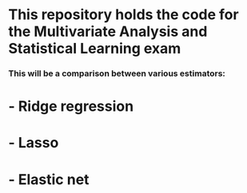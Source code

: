 # This repository holds the code for the Multivariate Analysis and Statistical Learning exam

### This will be a comparison between various estimators:
# - Ridge regression
# - Lasso
# - Elastic net
